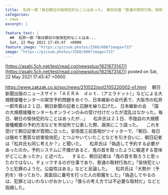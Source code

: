 ```yaml
---
title:  松井一郎「毎日朝日の愉快犯的なことはあった」　朝日記者「普通の取材行為。愉快犯というと犯罪のようだ。公益性はある  
categories:
- news
excerpt: |
  
feature_text: |
  ##  松井一郎「毎日朝日の愉快犯的なことはあ...
  Sat, 22 May 2021 17:45:47  +0900
feature_image: "https://picsum.photos/2560/600?image=733"
image: "https://picsum.photos/2560/600?image=733"
---
```


[https://asahi.5ch.net/test/read.cgi/newsplus/1621673147/](https://asahi.5ch.net/test/read.cgi/newsplus/1621673147/)
posted on Sat, 22 May 2021 17:45:47  +0900

<!--more-->

https://www.zakzak.co.jp/soc/news/210522/pol2105220002-n1.html 　朝日新聞出版のニュースサイト「ＡＥＲＡ　ｄｏｔ．（アエラドット）」などによる大規模接種センターの架空予約問題をめぐり、日本維新の会代表で、大阪市の松井一郎市長は２１日、朝日新聞の記者と応酬を繰り広げた。 日本維新の会 　「国の大規模接種センターもオンラインのみの受け付けだったが混乱はなかった。毎日、朝日の愉快犯的なことはあったが…」 　松井氏は２１日、市独自の大規模接種概要の予約方法などを市役所で公表した際、唐突にこう語った。 　これを受けて朝日記者が質問に立った。安倍晋三前首相がツイッターで、「朝日、毎日は極めて悪質な妨害愉快犯」とつぶやいていたことなどを引き合いに、朝日記者は「松井氏も同じ考えか？」と聞いた。 　松井氏は「偽造して予約する必要があったのか。予約システムに不備があると、鬼の首を取ったように報道する意味がどこにあったか」と述べた。 　すると、朝日記者は「鬼の首を取ろうと思ったのではない。チェックするのが仕事であり、普通の取材行為だ」「愉快犯というと犯罪のようだ。公益性はある」などと反論した。 　松井氏は「大勢が（予約を）待っており、真面目に番号を打った人の邪魔をした」「偽造してやるのは、犯罪とはいわないがおかしい」「僕らの考え方では不必要な取材だ」などと指摘した。
